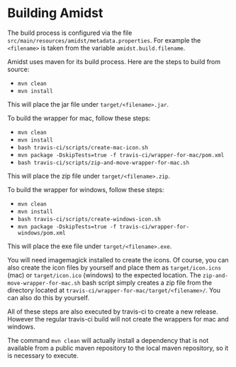 Building Amidst
=====

The build process is configured via the file `src/main/resources/amidst/metadata.properties`. For example the `<filename>` is taken from the variable `amidst.build.filename`.

Amidst uses maven for its build process. Here are the steps to build from source:

* `mvn clean`
* `mvn install`
 
This will place the jar file under `target/<filename>.jar`.

To build the wrapper for mac, follow these steps:

* `mvn clean`
* `mvn install`
* `bash travis-ci/scripts/create-mac-icon.sh`
* `mvn package -DskipTests=true -f travis-ci/wrapper-for-mac/pom.xml`
* `bash travis-ci/scripts/zip-and-move-wrapper-for-mac.sh`

This will place the zip file under `target/<filename>.zip`.

To build the wrapper for windows, follow these steps:

* `mvn clean`
* `mvn install`
* `bash travis-ci/scripts/create-windows-icon.sh`
* `mvn package -DskipTests=true -f travis-ci/wrapper-for-windows/pom.xml`

This will place the exe file under `target/<filename>.exe`.

You will need imagemagick installed to create the icons. Of course, you can also create the icon files by yourself and place them as `target/icon.icns` (mac) or  `target/icon.ico` (windows) to the expected location. The `zip-and-move-wrapper-for-mac.sh` bash script simply creates a zip file from the directory located at `travis-ci/wrapper-for-mac/target/<filename>/`. You can also do this by yourself.

All of these steps are also executed by travis-ci to create a new release. However the regular travis-ci build will not create the wrappers for mac and windows.

The command `mvn clean` will actually install a dependency that is not available from a public maven repository to the local maven repository, so it is necessary to execute.

